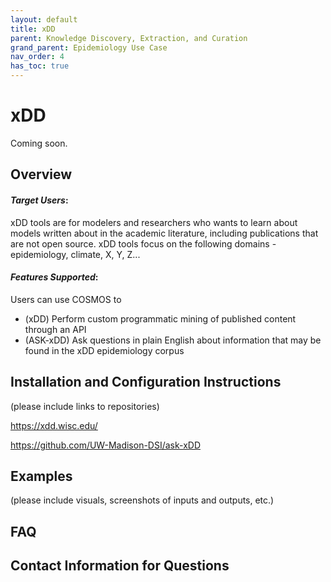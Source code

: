```yaml
---
layout: default
title: xDD
parent: Knowledge Discovery, Extraction, and Curation
grand_parent: Epidemiology Use Case
nav_order: 4
has_toc: true
---
```

# xDD

Coming soon.

## Overview

#### *Target Users*: 
xDD tools are for modelers and researchers who wants to learn about models written about in the academic literature, including publications that are not open source. xDD tools focus on the following domains - epidemiology, climate, X, Y, Z... 

#### *Features Supported*: 
Users can use COSMOS to
* (xDD) Perform custom programmatic mining of published content through an API
* (ASK-xDD) Ask questions in plain English about information that may be found in the xDD epidemiology corpus

## Installation and Configuration Instructions
(please include links to repositories)

https://xdd.wisc.edu/ 

https://github.com/UW-Madison-DSI/ask-xDD  

## Examples
(please include visuals, screenshots of inputs and outputs, etc.)

## FAQ

## Contact Information for Questions